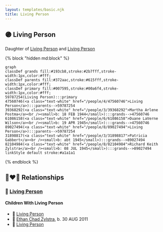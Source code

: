 ```yaml
---
layout: templates/basic.njk
title: Living Person
---
```

## 🟣 Living Person

Daughter of [Living Person](/people/8/89027494) and [Living Person](/people/4/47560746)

{% block "hidden md:block" %}
```mermaid
graph
classDef grands fill:#193cb8,stroke:#2b7fff,stroke-width:1px,color:#fff;
classDef parents fill:#372aac,stroke:#615fff,stroke-width:1px,color:#fff;
classDef primary fill:#007595,stroke:#00a6f4,stroke-width:1px,color:#fff;
59787254(Living Person):::primary
47560746(<a class="text-white" href="/people/4/47560746">Living Person</a>):::parents-->59787254
39368292(<a class="text-white" href="/people/3/39368292">Martha Arlene Postma</a><br /><small>b: 18 FEB 1944</small>):::grands-->47560746
61086158(<a class="text-white" href="/people/6/61086158">Duane LaVerne Wilson</a><br /><small>b: 19 APR 1945</small>):::grands-->47560746
89027494(<a class="text-white" href="/people/8/89027494">Living Person</a>):::parents-->59787254
31898817(<a class="text-white" href="/people/3/31898817">Patricia Gabbert</a><br /><small>b: abt 1945</small>):::grands-->89027494
82104984(<a class="text-white" href="/people/8/82104984">Richard Keith Zylstra</a><br /><small>b: 08 JUL 1945</small>):::grands-->89027494
linkStyle default stroke:#a1a1a1
```
{% endblock %}

## 👩‍❤️‍👨 Relationships

### 🔵 [Living Person](/people/1/11240493)

#### Children With Living Person
* 🔵 [Living Person](/people/2/29576880)
* 🔵 [Ethan Chad Zylstra](/people/4/44066798), b. 30 AUG 2011
* 🔵 [Living Person](/people/6/6217596)